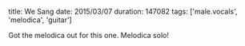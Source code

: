 title: We Sang
date: 2015/03/07
duration: 147082
tags: ['male.vocals', 'melodica', 'guitar']

Got the melodica out for this one. Melodica solo!
